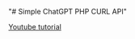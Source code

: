 "# Simple ChatGPT PHP CURL API" 

[Youtube tutorial](//https://www.youtube.com/watch?v=Hdi_NitQNrU)
